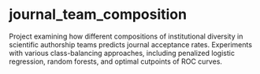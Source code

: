 # journal_team_composition
Project examining how different compositions of institutional diversity in scientific authorship teams predicts journal acceptance rates. Experiments with various class-balancing approaches, including penalized logistic regression, random forests, and optimal cutpoints of ROC curves.
